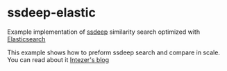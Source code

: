 # ssdeep-elastic
Example implementation of [ssdeep](http://www.forensicswiki.org/wiki/Ssdeep) similarity search optimized with [Elasticsearch](https://www.elastic.co/products/elasticsearch)

This example shows how to preform ssdeep search and compare in scale.  
You can read about it [Intezer's blog](http://intezer.com/blog/) 
